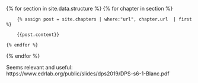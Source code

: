 ---
---
<head>
    <link href="/css/interface.css" rel="stylesheet" type="text/css" />
    <link href="/css/print.css" rel="stylesheet" type="text/css" />
    <script src="https://unpkg.com/pagedjs@0.4.1/dist/paged.polyfill.js"></script>

</head>

<body>

<style>
@page {
    size: 148mm 210mm;
    margin-top: 20mm;
    margin-bottom: 20mm;
    bleed: 6mm; 
    marks: crop;
    @bottom-center{
        content: counter(page);
    }
}  

img { max-width: 100% }

</style>

{% for section in site.data.structure %}
    {% for chapter in section %}
        
        {% assign post = site.chapters | where:"url", chapter.url  | first %}

        {{post.content}}

    {% endfor %}
{% endfor %}


<!-->
Seems relevant and useful: https://www.edrlab.org/public/slides/dps2019/DPS-s6-1-Blanc.pdf
<!-->


</body>